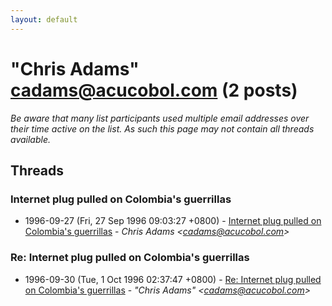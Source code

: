 ```yaml
---
layout: default
---
```


# "Chris Adams" <cadams@acucobol.com> (2 posts)

_Be aware that many list participants used multiple email addresses over their time active on the list. As such this page may not contain all threads available._

## Threads

### Internet plug pulled on Colombia's guerrillas
+ 1996-09-27 (Fri, 27 Sep 1996 09:03:27 +0800) - [Internet plug pulled on Colombia's guerrillas](/archive/1996/09/c91150ba8af8d1851c1b1b6a35867beecac26e3a79cee5a49d87ed869266f953) - _Chris Adams \<cadams@acucobol.com\>_

### Re: Internet plug pulled on Colombia's guerrillas
+ 1996-09-30 (Tue, 1 Oct 1996 02:37:47 +0800) - [Re: Internet plug pulled on Colombia's guerrillas](/archive/1996/09/94564e0ce7df7e1d07a723d9f1c127c32ba4f4a197acb34b690c305dc7668a99) - _"Chris Adams" \<cadams@acucobol.com\>_

